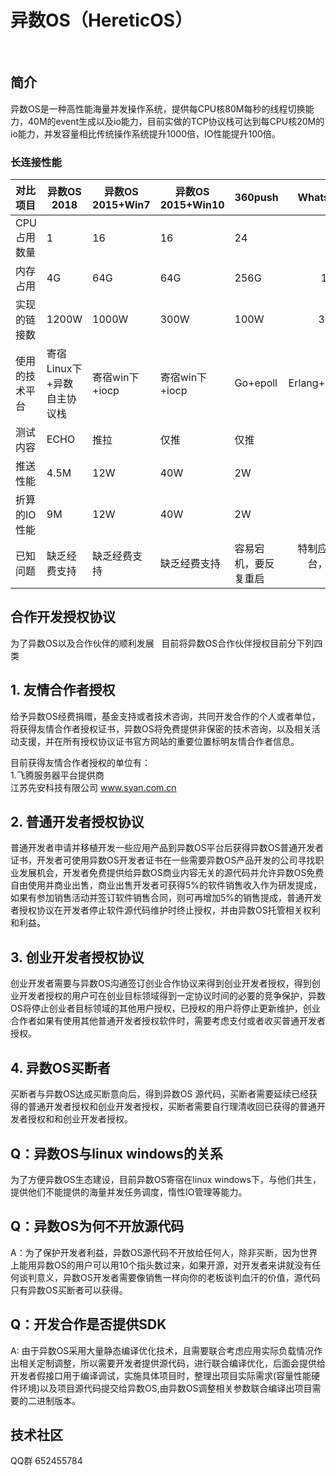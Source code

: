 # 异数OS（HereticOS）  
  
## 简介  
  
异数OS是一种高性能海量并发操作系统，提供每CPU核80M每秒的线程切换能力，40M的event生成以及io能力，目前实做的TCP协议栈可达到每CPU核20M的io能力，并发容量相比传统操作系统提升1000倍，IO性能提升100倍。

### 长连接性能  

|对比项目	|异数OS 2018|异数OS 2015+Win7|异数OS 2015+Win10	|360push|Whatsapp |  
| :-------- | --------|  --------|--------| -------- |--------:|  
|CPU占用数量	|1 	|16|	16|	24|	12|  
|内存占用	|4G	|64G	|64G	|256G	|128G|  
|实现的链接数	|1200W	|1000W|	300W	|100W	|300W|  
|使用的技术平台	|寄宿Linux下+异数自主协议栈	|寄宿win下+iocp	|寄宿win下+iocp	|Go+epoll	|Erlang+epoll  |  
|测试内容	|ECHO |推拉	|仅推	|仅推	|仅推	|仅推|  
|推送性能	|4.5M	|12W	|40W	|2W	|12W|  
|折算的IO性能|	9M	|12W	|40W	|2W	|12W|  
|已知问题	|缺乏经费支持|	缺乏经费支持|	缺乏经费支持|	容易宕机，要反复重启|	特制应用平台，不通用。|  


## 合作开发授权协议  

为了异数OS以及合作伙伴的顺利发展  
目前将异数OS合作伙伴授权目前分下列四类  
  
  

## 1. 友情合作者授权
给予异数OS经费捐赠，基金支持或者技术咨询，共同开发合作的个人或者单位，将获得友情合作者授权证书，异数OS将免费提供非保密的技术咨询，以及相关活动支援，并在所有授权协议证书官方网站的重要位置标明友情合作者信息。    
  

目前获得友情合作者授权的单位有：   
1.飞腾服务器平台提供商   
江苏先安科技有限公司 www.syan.com.cn
   
   
   
## 2. 普通开发者授权协议
普通开发者申请并移植开发一些应用产品到异数OS平台后获得异数OS普通开发者证书，开发者可使用异数OS开发者证书在一些需要异数OS产品开发的公司寻找职业发展机会，开发者免费提供给异数OS商业内容无关的源代码并允许异数OS免费自由使用并商业出售，商业出售开发者可获得5%的软件销售收入作为研发提成，如果有参加销售活动并签订软件销售合同，则可再增加5%的销售提成，普通开发者授权协议在开发者停止软件源代码维护时终止授权，并由异数OS托管相关权利和利益。

  
## 3. 创业开发者授权协议
创业开发者需要与异数OS沟通签订创业合作协议来得到创业开发者授权，得到创业开发者授权的用户可在创业目标领域得到一定协议时间的必要的竞争保护，异数OS将停止创业者目标领域的其他用户授权，已授权的用户将停止更新维护，创业合作者如果有使用其他普通开发者授权软件时，需要考虑支付或者收买普通开发者授权。  
  
  

## 4. 异数OS买断者
买断者与异数OS达成买断意向后，得到异数OS 源代码，买断者需要延续已经获得的普通开发者授权和创业开发者授权，买断者需要自行理清收回已获得的普通开发者授权和和创业开发者授权。  
  
## Q：异数OS与linux windows的关系
为了方便异数OS生态建设，目前异数OS寄宿在linux windows下，与他们共生，提供他们不能提供的海量并发任务调度，惰性IO管理等能力。  

## Q：异数OS为何不开放源代码
A：为了保护开发者利益，异数OS源代码不开放给任何人，除非买断，因为世界上能用异数OS的用户可以用10个指头数过来，如果开源，对开发者来讲就没有任何谈判意义，异数OS开发者需要像销售一样向你的老板谈判血汗的价值，源代码只有异数OS买断者可以获得。  

## Q：开发合作是否提供SDK  
A: 由于异数OS采用大量静态编译优化技术，且需要联合考虑应用实际负载情况作出相关定制调整，所以需要开发者提供源代码，进行联合编译优化，后面会提供给开发者假接口用于编译调试，实施具体项目时，整理出项目实际需求(容量性能硬件环境)以及项目源代码提交给异数OS,由异数OS调整相关参数联合编译出项目需要的二进制版本。

## 技术社区
QQ群 652455784

